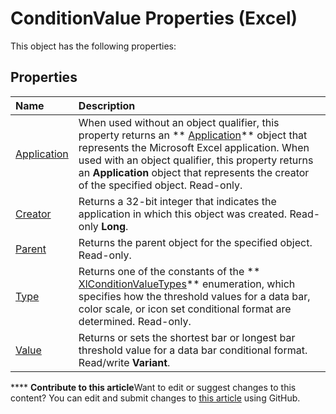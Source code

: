 
# ConditionValue Properties (Excel)
This object has the following properties:

## Properties



|**Name**|**Description**|
|:-----|:-----|
| [Application](061e369f-0fb3-54e0-b495-50baf928b18c.md)|When used without an object qualifier, this property returns an  ** [Application](19b73597-5cf9-4f56-8227-b5211f657f6f.md)** object that represents the Microsoft Excel application. When used with an object qualifier, this property returns an **Application** object that represents the creator of the specified object. Read-only.|
| [Creator](74c0263a-5f2a-3a44-b3ff-4a5b7cddf13a.md)|Returns a 32-bit integer that indicates the application in which this object was created. Read-only  **Long**.|
| [Parent](d6e61746-ae2e-3704-a37a-ab755198772b.md)|Returns the parent object for the specified object. Read-only.|
| [Type](20467063-f402-4e7f-42ba-581b61b83a15.md)|Returns one of the constants of the  ** [XlConditionValueTypes](aa9ebfb2-ea85-7e8c-1b99-2117e00b9f4a.md)** enumeration, which specifies how the threshold values for a data bar, color scale, or icon set conditional format are determined. Read-only.|
| [Value](376dccc8-2d47-c7ed-1b14-d41dcdd1a8ff.md)|Returns or sets the shortest bar or longest bar threshold value for a data bar conditional format. Read/write  **Variant**.|

****   **Contribute to this article**Want to edit or suggest changes to this content? You can edit and submit changes to  [this article](https://github.com/jhershey00/VBA_Excel_Test/OpenXMLCon/articles/77b2a544-7ca5-4790-815f-7ba4d43a76ef.md) using GitHub.

